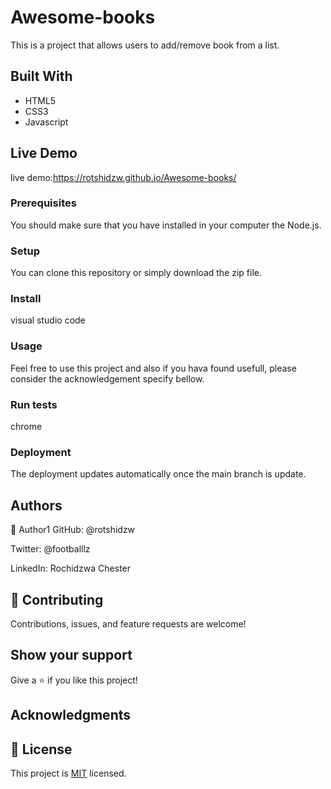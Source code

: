 # Awesome-books
This is a project that allows users to add/remove book from a list.

## Built With
- HTML5
- CSS3
- Javascript

## Live Demo 
live demo:https://rotshidzw.github.io/Awesome-books/
### Prerequisites
You should make sure that you have installed in your computer the Node.js.

### Setup
You can clone this repository or simply download the zip file.

### Install
visual studio code

### Usage
Feel free to use this project and also if you hava found usefull, please consider the acknowledgement specify bellow.

### Run tests
chrome
### Deployment
The deployment updates automatically once the main branch is update.

## Authors
👤 Author1
GitHub: @rotshidzw

Twitter: @footballlz

LinkedIn: Rochidzwa Chester

## 🤝 Contributing
Contributions, issues, and feature requests are welcome!
## Show your support
Give a ⭐️ if you like this project!

## Acknowledgments

## 📝 License
This project is [MIT](./MIT.md) licensed.
